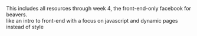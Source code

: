This includes all resources through week 4, the front-end-only facebook for beavers.  
like an intro to front-end with a focus on javascript and dynamic pages instead of style
